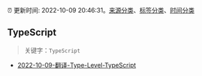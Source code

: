 :alarm_clock: 更新时间: 2022-10-09 20:46:31。[来源分类](../README.md)、[标签分类](../TAGS.md)、[时间分类](../TIMELINE.md)

## TypeScript


> 关键字：`TypeScript`



- [2022-10-09-翻译-Type-Level-TypeScript](https://www.v2ex.com/t/885617) 